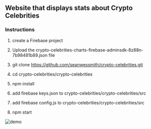 ## Website that displays stats about Crypto Celebrities

### Instructions
1. create a Firebase project
2. Upload the crypto-celebrities-charts-firebase-adminsdk-8z88n-7b98481b89.json file

1. git clone https://github.com/seanwessmith/crypto-celebrities.git
2. cd crypto-celebrities/crypto-celebrities
3. npm install
4. add firebase keys.json to crypto-celebrities/crypto-celebrities/src
5. add firebase config.js to crypto-celebrities/crypto-celebrities/src
6. npm start

![demo](https://i.imgur.com/WsE2gs3.png "Demo")


